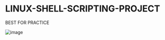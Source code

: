# LINUX-SHELL-SCRIPTING-PROJECT
BEST FOR PRACTICE

![image](https://github.com/gitwithalmas/LINUX-SHELL-SCRIPTING-PROJECT/assets/159616162/2c88d787-d674-48c9-b533-216e23bfee4c)

